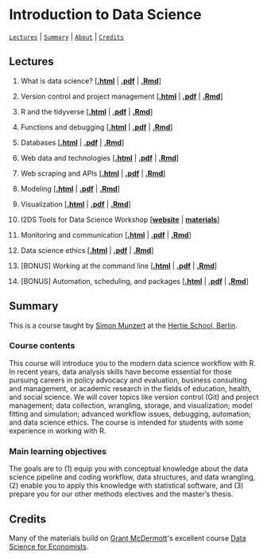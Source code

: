 # Introduction to Data Science
[`Lectures`](#lectures) | [`Summary`](#summary) |
[`About`](#about) | [`Credits`](#credits)

## Lectures

1. What is data science?
\[[**.html**](https://raw.githack.com/intro-to-data-science-22/lectures/main/01-introduction/01-introduction.html) | [**.pdf**](https://raw.githack.com/intro-to-data-science-22/lectures/main/01-introduction/01-introduction.pdf) | [**.Rmd**](https://raw.githack.com/intro-to-data-science-22/lectures/main/01-introduction/01-introduction.Rmd)\]

2. Version control and project management \[[**.html**](https://raw.githack.com/intro-to-data-science-22/lectures/main/02-version-control/02-version-control.html) | [**.pdf**](https://raw.githack.com/intro-to-data-science-22/lectures/main/02-version-control/02-version-control.pdf) | [**.Rmd**](https://raw.githack.com/intro-to-data-science-22/lectures/main/02-version-control/02-version-control.Rmd)\]

3. R and the tidyverse \[[**.html**](https://raw.githack.com/intro-to-data-science-22/lectures/main/03-tidyverse/03-tidyverse.html) | [**.pdf**](https://raw.githack.com/intro-to-data-science-22/lectures/main/03-tidyverse/03-tidyverse.pdf) | [**.Rmd**](https://raw.githack.com/intro-to-data-science-22/lectures/main/03-tidyverse/03-tidyverse.Rmd)\]

4. Functions and debugging \[[**.html**](https://raw.githack.com/intro-to-data-science-22/lectures/main/04-functions-debugging/04-functions-debugging.html) | [**.pdf**](https://raw.githack.com/intro-to-data-science-22/lectures/main/04-functions-debugging/04-functions-debugging.pdf) | [**.Rmd**](https://raw.githack.com/intro-to-data-science-22/lectures/main/04-functions-debugging/04-functions-debugging.Rmd)\]

5. Databases \[[**.html**](https://raw.githack.com/intro-to-data-science-22/lectures/main/05-databases/05-databases.html) | [**.pdf**](https://raw.githack.com/intro-to-data-science-22/lectures/main/05-databases/05-databases.pdf) | [**.Rmd**](https://raw.githack.com/intro-to-data-science-22/lectures/main/05-databases/05-databases.Rmd)\]

6. Web data and technologies \[[**.html**](https://raw.githack.com/intro-to-data-science-22/lectures/main/06-webdata/06-webdata.html) | [**.pdf**](https://raw.githack.com/intro-to-data-science-22/lectures/main/06-webdata/06-webdata.pdf) | [**.Rmd**](https://raw.githack.com/intro-to-data-science-22/lectures/main/06-webdata/06-webdata.Rmd)\]

7. Web scraping and APIs \[[**.html**](https://raw.githack.com/intro-to-data-science-22/lectures/main/07-scraping/07-scraping.html) | [**.pdf**](https://raw.githack.com/intro-to-data-science-22/lectures/main/07-scraping/07-scraping.pdf) | [**.Rmd**](https://raw.githack.com/intro-to-data-science-22/lectures/main/07-scraping/07-scraping.Rmd)\]


8. Modeling \[[**.html**](https://raw.githack.com/intro-to-data-science-22/lectures/main/08-modeling/08-modeling.html) | [**.pdf**](https://raw.githack.com/intro-to-data-science-22/lectures/main/08-modeling/08-modeling.pdf) | [**.Rmd**](https://raw.githack.com/intro-to-data-science-22/lectures/main/08-modeling/08-modeling.Rmd)\]

9. Visualization \[[**.html**](https://raw.githack.com/intro-to-data-science-22/lectures/main/09-visualization/09-visualization.html) | [**.pdf**](https://raw.githack.com/intro-to-data-science-22/lectures/main/09-visualization/09-visualization.pdf) | [**.Rmd**](https://raw.githack.com/intro-to-data-science-22/lectures/main/09-visualization/09-visualization.Rmd)\]

10. I2DS Tools for Data Science Workshop  \[[**website**](https://intro-to-data-science-22-workshop.github.io/) | [**materials**](https://github.com/intro-to-data-science-22-workshop)\]

11. Monitoring and communication \[[**.html**](https://raw.githack.com/intro-to-data-science-22/lectures/main/11-communication/11-communication.html) | [**.pdf**](https://raw.githack.com/intro-to-data-science-22/lectures/main/11-communication/11-communication.pdf) | [**.Rmd**](https://raw.githack.com/intro-to-data-science-22/lectures/main/11-communication/11-communication.Rmd)\]

12. Data science ethics \[[**.html**](https://raw.githack.com/intro-to-data-science-22/lectures/main/12-ethics/12-ethics.html) | [**.pdf**](https://raw.githack.com/intro-to-data-science-22/lectures/main/12-ethics/12-ethics.pdf) | [**.Rmd**](https://raw.githack.com/intro-to-data-science-22/lectures/main/12-ethics/12-ethics.Rmd)\]

13. [BONUS] Working at the command line \[[**.html**](https://raw.githack.com/intro-to-data-science-22/lectures/main/13-command-line/13-command-line.html) | [**.pdf**](https://raw.githack.com/intro-to-data-science-22/lectures/main/13-command-line/13-command-line.pdf) | [**.Rmd**](https://raw.githack.com/intro-to-data-science-22/lectures/main/13-command-line/13-command-line.Rmd)\]

14. [BONUS] Automation, scheduling, and packages \[[**.html**](https://raw.githack.com/intro-to-data-science-22/lectures/main/14-automation-packages/14-automation-packages.html) | [**.pdf**](https://raw.githack.com/intro-to-data-science-22/lectures/main/14-automation-packages/14-automation-packages.pdf) | [**.Rmd**](https://raw.githack.com/intro-to-data-science-22/lectures/main/14-automation-packages/14-automation-packages.Rmd)\]




## Summary

This is a course taught by [Simon Munzert](https://simonmunzert.github.io/) at the [Hertie School, Berlin](https://www.hertie-school.org/en/).

### Course contents

This course will introduce you to the modern data science workflow with R. In recent years, data analysis skills have become essential for those pursuing careers in policy advocacy and evaluation, business consulting and management, or academic research in the fields of education, health, and social science. We will cover topics like version control (Git) and project management; data collection, wrangling, storage, and visualization; model fitting and simulation; advanced workflow issues, debugging, automation; and data science ethics. The course is intended for students with some experience in working with R.

### Main learning objectives

The goals are to (1) equip you with conceptual knowledge about the data science pipeline and coding workflow, data structures, and data wrangling, (2) enable you to apply this knowledge with statistical software, and (3) prepare you for our other methods electives and the master’s thesis.


## Credits

Many of the materials build on [Grant McDermott](http://grantmcdermott.com)'s excellent course [Data Science for Economists](https://github.com/uo-ec607).
